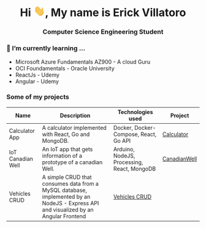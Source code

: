 <!--
**Villa01/Villa01** is a ✨ _special_ ✨ repository because its `README.md` (this file) appears on your GitHub profile.

Here are some ideas to get you started:

- 🔭 I’m currently working on ...
- 🌱 I’m currently learning ...
- 👯 I’m looking to collaborate on ...
- 🤔 I’m looking for help with ...
- 💬 Ask me about ...
- 📫 How to reach me: ...
- 😄 Pronouns: ...
- ⚡ Fun fact: ...
-->
<h1 align="center">Hi <img src="https://raw.githubusercontent.com/ABSphreak/ABSphreak/master/gifs/Hi.gif" width="30px">, My name is Erick Villatoro </h1>
<h3 align="center">Computer Science Engineering Student</h3>

### 🌱 I’m currently learning ...
- Microsoft Azure Fundamentals AZ900 - A cloud Guru
- OCI Foundamentals - Oracle University
- ReactJs - Udemy
- Angular - Udemy

### Some of my projects
| Name | Description | Technologies used | Project | 
|------|-------------|-------------------|---------|
| Calculator App | A calculator implemented with React, Go and MongoDB. | Docker, Docker-Compose, React, Go API | <a href = "https://github.com/Villa01/calculadora_sopes1">Calculator</a> |
| IoT Canadian Well | An IoT app that gets information of a prototype of a canadian Well. | Arduino, NodeJS, Processing, React, MongoDB | <a href = "https://github.com/Villa01/ACE2_1S22_G-18">CanadianWell</a> |
| Vehicles CRUD | A simple CRUD that consumes data from a MySQL database, implemented by an NodeJS - Express API and visualized by an Angular Frontend | <a href = "https://github.com/Villa01/Vehicles_CRUD">Vehicles CRUD</a> |
